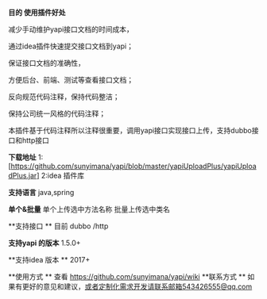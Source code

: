**目的 使用插件好处**

减少手动维护yapi接口文档的时间成本，

通过idea插件快速提交接口文档到yapi；

保证接口文档的准确性，

方便后台、前端、测试等查看接口文档；

反向规范代码注释，保持代码整洁；

保持公司统一风格的代码注释；

本插件基于代码注释所以注释很重要，调用yapi接口实现接口上传，支持dubbo接口和http接口

**下载地址**
1:[https://github.com/sunyimana/yapi/blob/master/yapiUploadPlus/yapiUploadPlus.jar] 2:idea 插件库

**支持语言**
    java,spring
    
**单个&批量** 
   单个上传选中方法名称 批量上传选中类名
   
**支持接口 **
    目前 dubbo /http
    
**支持yapi 的版本**
   1.5.0+
   
**支持idea 版本 **
    2017+
    
**使用方式 **
    查看 https://github.com/sunyimana/yapi/wiki
**联系方式 **
    如果有更好的意见和建议，或者定制化需求开发请联系邮箱543426555@qq.com
